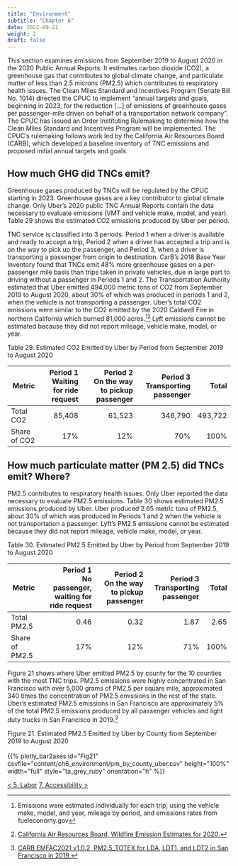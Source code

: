 ```yaml
---
title: "Environment"
subtitle: "Chapter 6"
date: 2022-09-21
weight: 2
draft: false
---
```


This section examines emissions from September 2019 to August 2020
in the 2020 Public Annual Reports. It estimates carbon dioxide (CO2),
a greenhouse gas that contributes to global climate change, and
particulate matter of less than 2.5 microns (PM2.5) which contributes to
respiratory health issues.
The Clean Miles Standard and Incentives Program (Senate Bill No. 1014)
directed the CPUC to implement “annual targets and goals, beginning
in 2023, for the reduction [...] of emissions of greenhouse gases per
passenger-mile driven on behalf of a transportation network company”.
The CPUC has issued an Order Instituting Rulemaking to determine how
the Clean Miles Standard and Incentives Program will be implemented.
The CPUC’s rulemaking follows work led by the California Air Resources
Board (CARB), which developed a baseline inventory of TNC emissions
and proposed initial annual targets and goals.

## How much GHG did TNCs emit?

Greenhouse gases produced by TNCs will be regulated by the CPUC starting in 2023.
Greenhouse gases are a key contributor to global climate change. Only Uber’s 2020
public TNC Annual Reports contain the data necessary to evaluate emissions (VMT and
vehicle make, model, and year). Table 29 shows the estimated CO2 emissions produced
by Uber per period.

TNC service is classified into 3 periods: Period 1 when a driver is available and ready
to accept a trip, Period 2 when a driver has accepted a trip and is on the way to pick
up the passenger, and Period 3, when a driver is transporting a passenger from
origin to destination. CarB’s 2018 Base Year Inventory found that TNCs emit 48%
more greenhouse gases on a per-passenger mile basis than trips taken in private
vehicles, due in large part to driving without a passenger in Periods 1 and 2. The
Transportation Authority estimated that Uber emitted 494,000 metric tons of CO2
from September 2019 to August 2020, about 30% of which was produced in periods
1 and 2, when the vehicle is not transporting a passenger. Uber’s total CO2 emissions
were similar to the CO2 emitted by the 2020 Caldwell Fire in northern California which
burned 81,000 acres.[^1][^2] Lyft emissions cannot be estimated because they did not report
mileage, vehicle make, model, or year.

[^1]: Emissions were estimated individually for each trip, using the vehicle make, model, and year, mileage by period, and emissions rates from fueleconomy.gov
[^2]: [California Air Resources Board, Wildfire Emission Estimates for 2020.](https://ww2.arb.ca.gov/sites/default/files/2021-07/Wildfire%20Emission%20Estimates%20for%202020%20_Final.pdf)

<figcaption>Table 29. Estimated CO2 Emitted by Uber by Period from September 2019 to August 2020</figcaption>

Metric | Period 1 <br/> Waiting for ride request | Period 2 <br/> On the way to pickup passenger | Period 3 <br/> Transporting passenger | Total
---- | ----: | -----: | -----: | -----:
Total CO2 | 85,408 | 61,523 | 346,790 | 493,722
Share of CO2 | 17% | 12% | 70% | 100%

## How much particulate matter (PM 2.5) did TNCs emit?  Where?

PM2.5 contributes to respiratory health issues. Only Uber reported the data necessary
to evaluate PM2.5 emissions. Table 30 shows estimated PM2.5 emissions produced by
Uber. Uber produced 2.65 metric tons of PM2.5, about 30% of which was produced
in Periods 1 and 2 when the vehicle is not transportation a passenger. Lyft’s PM2.5
emissions cannot be estimated because they did not report mileage, vehicle make,
model, or year.

<figcaption>Table 30. Estimated PM2.5 Emitted by Uber by Period from September 2019 to August 2020</figcaption>

Metric | Period 1 <br/> No passenger, waiting for ride request | Period 2 <br/> On the way to pickup passenger | Period 3 <br/> Transporting passenger | Total
---- | ----: | -----: | -----: | -----:
Total PM2.5 | 0.46 | 0.32 | 1.87 | 2.65
Share of PM2.5 | 17% | 12% | 71% | 100%

Figure 21 shows where Uber emitted PM2.5 by county for the 10 counties with the most
TNC trips. PM2.5 emissions were highly concentrated in San Francisco with over 5,000
grams of PM2.5 per square mile, approximated 340 times the concentration of PM2.5
emissions in the rest of the state. Uber’s estimated PM2.5 emissions in San Francisco are
approximately 5% of the total PM2.5 emissions produced by all passenger vehicles and
light duty trucks in San Francisco in 2019.[^4]

[^4]: [CARB EMFAC2021 v1.0.2, PM2.5_TOTEX for LDA, LDT1, and LDT2 in San Francisco in 2019.](https://arb.ca.gov/emfac/emissions-inventory/1563da8e39cf549e9626c01386cf5ebabe087ff9)

<figcaption>Figure 21. Estimated PM2.5 Emitted by Uber by County from September 2019 to August 2020</figcaption><br/>
{{% plotly_bar2axes id="Fig21" csvfile="content/ch6_environment/pm_by_county_uber.csv" height="100%" width="full" style="ta_grey_ruby" orientation="h" %}}

<a href="../ch5_labor" class="button">< 5. Labor</a>
<a href="../ch7_accessibility" class="button">7. Accessibility ></a>
